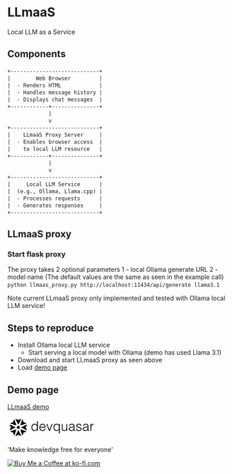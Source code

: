 # LLmaaS
Local LLM as a Service

## Components
```
+----------------------------+
|        Web Browser         |
|  - Renders HTML            |
|  - Handles message history |
|  - Displays chat messages  |
+------------+---------------+
             |
             v
+----------------------------+
|    LLmaaS Proxy Server     |
|  - Enables browser access  |
|    to local LLM resource   |
+------------+---------------+
             |
             v
+----------------------------+
|     Local LLM Service      |
|  (e.g., Ollama, Llama.cpp) |
|  - Processes requests      |
|  - Generates responses     |
+----------------------------+
```



## LLmaaS proxy

### Start flask proxy

The proxy takes 2 optional parameters
1 - local Ollama generate URL
2 - model name
(The default values are the same as seen in the example call) 
`python llmaas_proxy.py http://localhost:11434/api/generate llama3.1`

Note current LLmaaS proxy only implemented and tested with Ollama local LLM service!

## Steps to reproduce
- Install Ollama local LLM service
  - Start serving a local model with Ollama (demo has used Llama 3.1)
- Download and start LLmaaS proxy as seen above
- Load [demo page](https://devquasar.com/llmaas/)

## Demo page
[LLmaaS demo](https://devquasar.com/llmaas/)

[<img src="https://raw.githubusercontent.com/csabakecskemeti/devquasar/main/dq_logo_black-transparent.png" width="200"/>](https://devquasar.com)

'Make knowledge free for everyone'

<a href='https://ko-fi.com/L4L416YX7C' target='_blank'><img height='36' style='border:0px;height:36px;' src='https://storage.ko-fi.com/cdn/kofi6.png?v=6' border='0' alt='Buy Me a Coffee at ko-fi.com' /></a>

